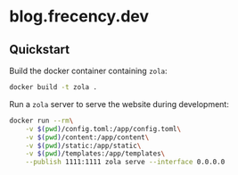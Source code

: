 # blog.frecency.dev
## Quickstart

Build the docker container containing `zola`:
```sh
docker build -t zola .
```

Run a `zola` server to serve the website during development:
```sh
docker run --rm\
    -v $(pwd)/config.toml:/app/config.toml\
    -v $(pwd)/content:/app/content\
    -v $(pwd)/static:/app/static\
    -v $(pwd)/templates:/app/templates\
    --publish 1111:1111 zola serve --interface 0.0.0.0
```
